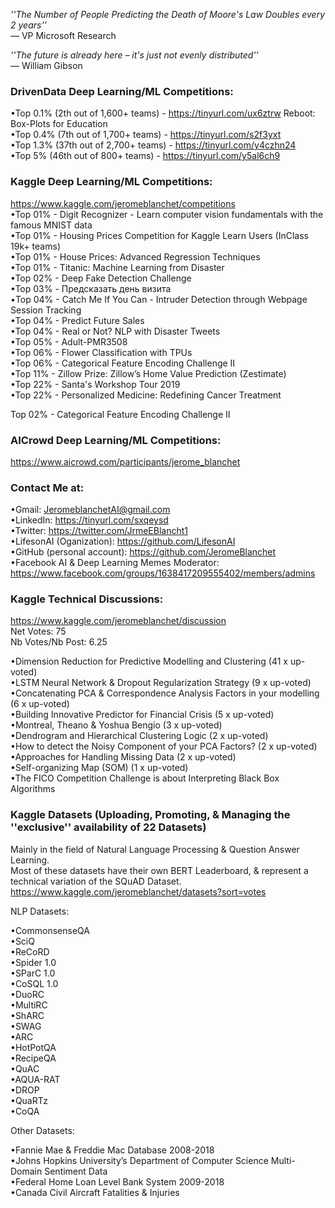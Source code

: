 *''The Number of People Predicting the Death of Moore's Law Doubles every 2 years''*   
― VP Microsoft Research   

*''The future is already here – it's just not evenly distributed''*   
― William Gibson   

### DrivenData Deep Learning/ML Competitions:
•Top 0.1% (2th out of 1,600+ teams) - https://tinyurl.com/ux6ztrw Reboot: Box-Plots for Education   
•Top 0.4% (7th out of 1,700+ teams) - https://tinyurl.com/s2f3yxt   
•Top 1.3% (37th out of 2,700+ teams) - https://tinyurl.com/y4czhn24   
•Top 5% (46th out of 800+ teams) - https://tinyurl.com/y5al6ch9   

### Kaggle Deep Learning/ML Competitions:   
https://www.kaggle.com/jeromeblanchet/competitions   
•Top 01% - Digit Recognizer - Learn computer vision fundamentals with the famous MNIST data   
•Top 01% - Housing Prices Competition for Kaggle Learn Users (InClass 19k+ teams)   
•Top 01% - House Prices: Advanced Regression Techniques   
•Top 01% - Titanic: Machine Learning from Disaster   
•Top 02% - Deep Fake Detection Challenge   
•Top 03% - Предсказать день визита   
•Top 04% - Catch Me If You Can - Intruder Detection through Webpage Session Tracking   
•Top 04% - Predict Future Sales   
•Top 04% - Real or Not? NLP with Disaster Tweets   
•Top 05% - Adult-PMR3508   
•Top 06% - Flower Classification with TPUs   
•Top 06% - Categorical Feature Encoding Challenge II   
•Top 11% - Zillow Prize: Zillow’s Home Value Prediction (Zestimate)   
•Top 22% - Santa's Workshop Tour 2019   
•Top 22% - Personalized Medicine: Redefining Cancer Treatment   

Top 02% - Categorical Feature Encoding Challenge II   


### AICrowd Deep Learning/ML Competitions:
https://www.aicrowd.com/participants/jerome_blanchet   

### Contact Me at:
•Gmail: JeromeblanchetAI@gmail.com   
•LinkedIn: https://tinyurl.com/sxqeysd   
•Twitter: https://twitter.com/JrmeEBlancht1    
•LifesonAI (Oganization): https://github.com/LifesonAI   
•GitHub (personal account): https://github.com/JeromeBlanchet  
•Facebook AI & Deep Learning Memes Moderator: https://www.facebook.com/groups/1638417209555402/members/admins   

### Kaggle Technical Discussions:
https://www.kaggle.com/jeromeblanchet/discussion   
Net Votes: 75   
Nb Votes/Nb Post: 6.25   

•Dimension Reduction for Predictive Modelling and Clustering (41 x up-voted)   
•LSTM Neural Network & Dropout Regularization Strategy (9 x up-voted)   
•Concatenating PCA & Correspondence Analysis Factors in your modelling (6 x up-voted)   
•Building Innovative Predictor for Financial Crisis (5 x up-voted)   
•Montreal, Theano & Yoshua Bengio (3 x up-voted)   
•Dendrogram and Hierarchical Clustering Logic (2 x up-voted)   
•How to detect the Noisy Component of your PCA Factors? (2 x up-voted)   
•Approaches for Handling Missing Data (2 x up-voted)   
•Self-organizing Map (SOM) (1 x up-voted)   
•The FICO Competition Challenge is about Interpreting Black Box Algorithms   

### Kaggle Datasets (Uploading, Promoting, & Managing the ''exclusive'' availability of 22 Datasets)
Mainly in the field of Natural Language Processing & Question Answer Learning.   
Most of these datasets have their own BERT Leaderboard, & represent a technical variation of the SQuAD Dataset.   
https://www.kaggle.com/jeromeblanchet/datasets?sort=votes   

NLP Datasets:   

•CommonsenseQA   
•SciQ   
•ReCoRD   
•Spider 1.0   
•SParC 1.0   
•CoSQL 1.0   
•DuoRC   
•MultiRC   
•ShARC   
•SWAG   
•ARC   
•HotPotQA   
•RecipeQA   
•QuAC   
•AQUA-RAT   
•DROP   
•QuaRTz   
•CoQA   

Other Datasets:   

•Fannie Mae & Freddie Mac Database 2008-2018   
•Johns Hopkins University’s Department of Computer Science Multi-Domain Sentiment Data   
•Federal Home Loan Level Bank System 2009-2018   
•Canada Civil Aircraft Fatalities & Injuries   

